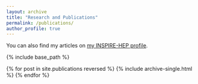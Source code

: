 ```yaml
---
layout: archive
title: "Research and Publications"
permalink: /publications/
author_profile: true
---
```


  You can also find my articles on <a href="{{https://inspirehep.net/literature?q=a%20S.Sarkar.12}}">my INSPIRE-HEP profile</a>.

 {% include base_path %}

 {% for post in site.publications reversed %}
 {% include archive-single.html %}
 {% endfor %}
